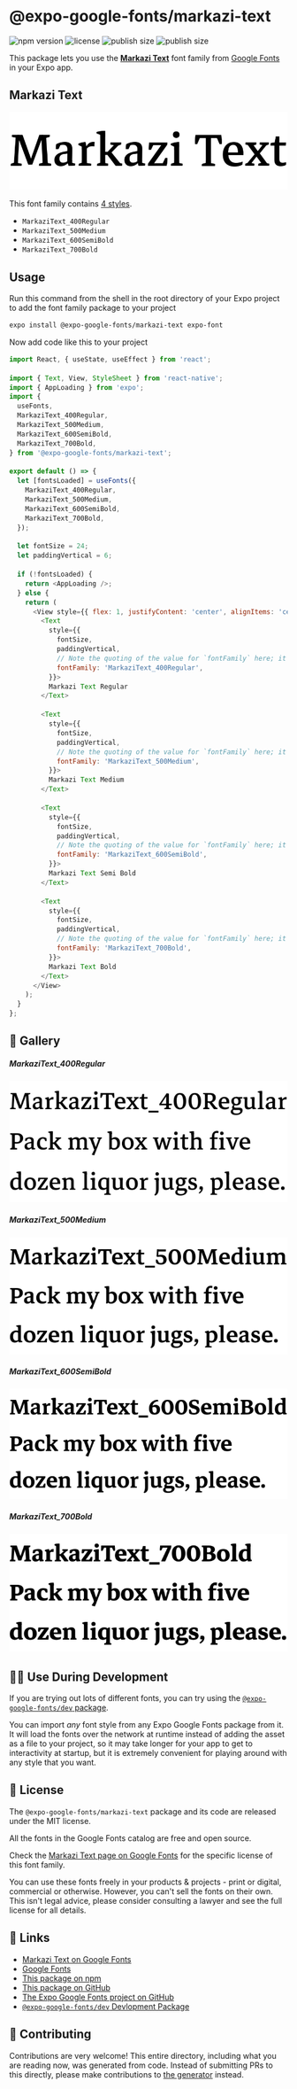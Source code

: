 # @expo-google-fonts/markazi-text

![npm version](https://flat.badgen.net/npm/v/@expo-google-fonts/markazi-text)
![license](https://flat.badgen.net/github/license/expo/google-fonts)
![publish size](https://flat.badgen.net/packagephobia/install/@expo-google-fonts/markazi-text)
![publish size](https://flat.badgen.net/packagephobia/publish/@expo-google-fonts/markazi-text)

This package lets you use the [**Markazi Text**](https://fonts.google.com/specimen/Markazi+Text) font family from [Google Fonts](https://fonts.google.com/) in your Expo app.

## Markazi Text

![Markazi Text](./font-family.png)

This font family contains [4 styles](#-gallery).

- `MarkaziText_400Regular`
- `MarkaziText_500Medium`
- `MarkaziText_600SemiBold`
- `MarkaziText_700Bold`

## Usage

Run this command from the shell in the root directory of your Expo project to add the font family package to your project
```sh
expo install @expo-google-fonts/markazi-text expo-font
```

Now add code like this to your project
```js
import React, { useState, useEffect } from 'react';

import { Text, View, StyleSheet } from 'react-native';
import { AppLoading } from 'expo';
import {
  useFonts,
  MarkaziText_400Regular,
  MarkaziText_500Medium,
  MarkaziText_600SemiBold,
  MarkaziText_700Bold,
} from '@expo-google-fonts/markazi-text';

export default () => {
  let [fontsLoaded] = useFonts({
    MarkaziText_400Regular,
    MarkaziText_500Medium,
    MarkaziText_600SemiBold,
    MarkaziText_700Bold,
  });

  let fontSize = 24;
  let paddingVertical = 6;

  if (!fontsLoaded) {
    return <AppLoading />;
  } else {
    return (
      <View style={{ flex: 1, justifyContent: 'center', alignItems: 'center' }}>
        <Text
          style={{
            fontSize,
            paddingVertical,
            // Note the quoting of the value for `fontFamily` here; it expects a string!
            fontFamily: 'MarkaziText_400Regular',
          }}>
          Markazi Text Regular
        </Text>

        <Text
          style={{
            fontSize,
            paddingVertical,
            // Note the quoting of the value for `fontFamily` here; it expects a string!
            fontFamily: 'MarkaziText_500Medium',
          }}>
          Markazi Text Medium
        </Text>

        <Text
          style={{
            fontSize,
            paddingVertical,
            // Note the quoting of the value for `fontFamily` here; it expects a string!
            fontFamily: 'MarkaziText_600SemiBold',
          }}>
          Markazi Text Semi Bold
        </Text>

        <Text
          style={{
            fontSize,
            paddingVertical,
            // Note the quoting of the value for `fontFamily` here; it expects a string!
            fontFamily: 'MarkaziText_700Bold',
          }}>
          Markazi Text Bold
        </Text>
      </View>
    );
  }
};

```

## 🔡 Gallery

##### MarkaziText_400Regular
![MarkaziText_400Regular](./MarkaziText_400Regular.ttf.png)

##### MarkaziText_500Medium
![MarkaziText_500Medium](./MarkaziText_500Medium.ttf.png)

##### MarkaziText_600SemiBold
![MarkaziText_600SemiBold](./MarkaziText_600SemiBold.ttf.png)

##### MarkaziText_700Bold
![MarkaziText_700Bold](./MarkaziText_700Bold.ttf.png)


## 👩‍💻 Use During Development

If you are trying out lots of different fonts, you can try using the [`@expo-google-fonts/dev` package](https://github.com/expo/google-fonts/tree/master/font-packages/dev#readme).

You can import *any* font style from any Expo Google Fonts package from it. It will load the fonts
over the network at runtime instead of adding the asset as a file to your project, so it may take longer
for your app to get to interactivity at startup, but it is extremely convenient
for playing around with any style that you want.

## 📖 License

The `@expo-google-fonts/markazi-text` package and its code are released under the MIT license.

All the fonts in the Google Fonts catalog are free and open source.

Check the [Markazi Text page on Google Fonts](https://fonts.google.com/specimen/Markazi+Text) for the specific license of this font family.

You can use these fonts freely in your products & projects - print or digital, commercial or otherwise. However, you can't sell the fonts on their own. This isn't legal advice, please consider consulting a lawyer and see the full license for all details.

## 🔗 Links

- [Markazi Text on Google Fonts](https://fonts.google.com/specimen/Markazi+Text)
- [Google Fonts](https://fonts.google.com/)
- [This package on npm](https://www.npmjs.com/package/@expo-google-fonts/markazi-text)
- [This package on GitHub](https://github.com/expo/google-fonts/tree/master/font-packages/markazi-text)
- [The Expo Google Fonts project on GitHub](https://github.com/expo/google-fonts)
- [`@expo-google-fonts/dev` Devlopment Package](https://github.com/expo/google-fonts/tree/master/font-packages/dev)

## 🤝 Contributing

Contributions are very welcome! This entire directory, including what you are reading now, was generated from code. Instead of submitting PRs to this directly, please make contributions to [the generator](https://github.com/expo/google-fonts/tree/master/packages/generator) instead.
